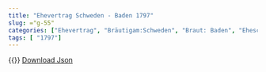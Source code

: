 ```yaml
---
title: "Ehevertrag Schweden - Baden 1797"
slug: ="g-55"
categories: ["Ehevertrag", "Bräutigam:Schweden", "Braut: Baden", "Eheschließung vollzogen?:Ja", "verschiedenkonfessionelle Ehe?:Nein", "Dynastie Bräutigam:Oldenburg (Gottorf)", "Akteur Bräutigam:Oldenburg (Gottorf)", "Akteur Braut:Baden", "Textbezug?:nein", "Ständisch?:nein", "Ratifikation?:ja", "Sonstiges?:nein", "Bräutigam:Schweden", "Braut: Baden"]
tags: [ "1797"]
---
```

<!--more-->
{{<v27>}}
[Download Json](/vertraege/vertrag-55.json)